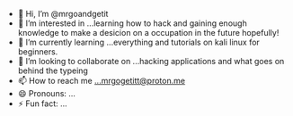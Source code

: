 - 👋 Hi, I’m @mrgoandgetit
- 👀 I’m interested in ...learning how to hack and gaining enough knowledge to make a desicion on a occupation in the future hopefully!
- 🌱 I’m currently learning ...everything and tutorials on kali linux for beginners.
- 💞️ I’m looking to collaborate on ...hacking applications and what goes on behind the typeing
- 📫 How to reach me ...mrgogetitt@proton.me
- 😄 Pronouns: ...
- ⚡ Fun fact: ...

<!---
mrgoandgetit/mrgoandgetit is a ✨ special ✨ repository because its `README.md` (this file) appears on your GitHub profile.
You can click the Preview link to take a look at your changes.
--->
